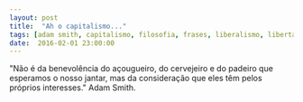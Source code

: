 ```yaml
---
layout: post
title:  "Ah o capitalismo..."
tags: [adam smith, capitalismo, filosofia, frases, liberalismo, libertarianismo]
date:  2016-02-01 23:00:00
---
```


"Não é da benevolência do açougueiro, do cervejeiro e do padeiro que esperamos o nosso jantar, mas da consideração que eles têm pelos próprios interesses." Adam Smith.